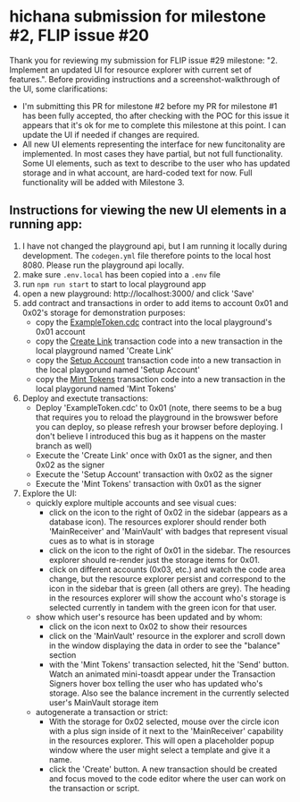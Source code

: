 # hichana submission for milestone #2, FLIP issue #20

Thank you for reviewing my submission for FLIP issue #29 milestone: "2. Implement an updated UI for resource explorer with current set of features.". Before providing instructions and a screenshot-walkthrough of the UI, some clarifications: 

- I'm submitting this PR for milestone #2 before my PR for milestone #1 has been fully accepted, tho after checking with the POC for this issue it appears that it's ok for me to complete this milestone at this point. I can update the UI if needed if changes are required.
- All new UI elements representing the interface for new funcitonality are implemented. In most cases they have partial, but not full functionality. Some UI elements, such as text to describe to the user who has updated storage and in what account, are hard-coded text for now. Full functionality will be added with Milestone 3.

## Instructions for viewing the new UI elements in a running app:
1. I have not changed the playground api, but I am running it locally during development. The `codegen.yml` file therefore points to the local host 8080. Please run the playground api locally.
2. make sure `.env.local` has been copied into a `.env` file
3. run `npm run start` to start to local playground app
4. open a new playground: http://localhost:3000/ and click 'Save'
5. add contract and transactions in order to add items to account 0x01 and 0x02's storage for demonstration purposes:
    - copy the [ExampleToken.cdc](https://play.onflow.org/3a3ae03f-a22b-4cab-9e79-63cdd7d290ce?type=account&id=0) contract into the local playground's 0x01 account
    - copy the [Create Link](https://play.onflow.org/3a3ae03f-a22b-4cab-9e79-63cdd7d290ce?type=tx&id=c8b28f67-9a3a-4bd7-90ed-cc5a0c03eb8d) transaction code into a new transaction in the local playground named 'Create Link'
    - copy the [Setup Account](https://play.onflow.org/3a3ae03f-a22b-4cab-9e79-63cdd7d290ce?type=tx&id=45c4f04f-c17e-4231-b5b4-5d6d0720ed12) transaction code into a new transaction in the local playgorund named 'Setup Account'
    - copy the [Mint Tokens](https://play.onflow.org/3a3ae03f-a22b-4cab-9e79-63cdd7d290ce?type=tx&id=47cfa1b3-4581-4984-91f2-ccb443c61a46) transaction code into a new transaction in the local playgorund named 'Mint Tokens'
6. Deploy and exectute transactions:
    - Deploy 'ExampleToken.cdc' to 0x01 (note, there seems to be a bug that requires you to reload the playground in the browswer before you can deploy, so please refresh your browser before deploying. I don't believe I introduced this bug as it happens on the master branch as well)
    - Execute the 'Create Link' once with 0x01 as the signer, and then 0x02 as the signer
    - Execute the 'Setup Account' transaction with 0x02 as the signer
    - Execute the 'Mint Tokens' transaction with 0x01 as the signer
7. Explore the UI:
    - quickly explore multiple accounts and see visual cues:
        - click on the icon to the right of 0x02 in the sidebar (appears as a database icon). The resources explorer should render both 'MainReceiver' and 'MainVault' with badges that represent visual cues as to what is in storage
        - click on the icon to the right of 0x01 in the sidebar. The resources explorer should re-render just the storage items for 0x01.
        - click on different accounts (0x03, etc.) and watch the code area change, but the resource explorer persist and correspond to the icon in the sidebar that is green (all others are grey). The heading in the resources explorer will show the account who's storage is selected currently in tandem with the green icon for that user.
    - show which user's resource has been updated and by whom:
        - click on the icon next to 0x02 to show their resources
        - click on the 'MainVault' resource in the explorer and scroll down in the window displaying the data in order to see the "balance" section
        - with the 'Mint Tokens' transaction selected, hit the 'Send' button. Watch an animated mini-toasdt appear under the Transaction Signers hover box telling the user who has updated who's storage. Also see the balance increment in the currently selected user's MainVault storage item
    - autogenerate a transaction or strict:
        - With the storage for 0x02 selected, mouse over the circle icon with a plus sign inside of it next to the 'MainReceiver' capability in the resources explorer. This will open a placeholder popup window where the user might select a template and give it a name.
        - click the 'Create' button. A new transaction should be created and focus moved to the code editor where the user can work on the transaction or script.
    